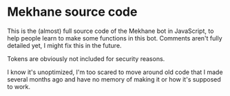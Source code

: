 # Mekhane source code

This is the (almost) full source code of the Mekhane bot in JavaScript, to help people learn to make some functions in this bot. Comments aren't fully detailed yet, I might fix this in the future.

Tokens are obviously not included for security reasons.

I know it's unoptimized, I'm too scared to move around old code that I made several months ago and have no memory of making it or how it's supposed to work.
